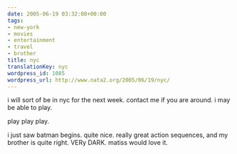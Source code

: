 ```yaml
---
date: 2005-06-19 03:32:08+00:00
tags:
- new-york
- movies
- entertainment
- travel
- brother
title: nyc
translationKey: nyc
wordpress_id: 1085
wordpress_url: http://www.nata2.org/2005/06/19/nyc/
---
```


i will sort of be in nyc for the next week. contact me if you are around. i may be able to play. 

play play play. 

i just saw batman begins. quite nice. really great action sequences, and my brother is quite right. VERy DARK. matiss would love it.